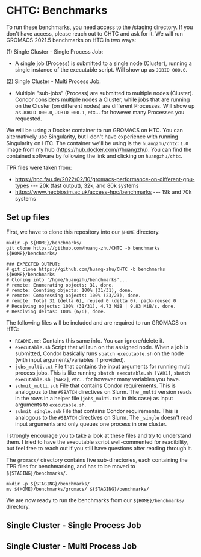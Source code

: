 # CHTC: Benchmarks

To run these benchmarks, you need access to the /staging directory. If you don't have access, please reach out to CHTC and ask for it.
We will run GROMACS 2021.5 benchmarks on HTC in two ways:

(1) Single Cluster - Single Process Job:
- A single job (Process) is submitted to a single node (Cluster), running a single instance of the executable script. Will show up as ``JOBID 000.0``.

(2) Single Cluster - Multi Process Job:
- Multiple "sub-jobs" (Process) are submitted to multiple nodes (Cluster). Condor considers multiple nodes a Cluster, while jobs that are running on the Cluster (on different nodes) are different Processes. Will show up as ``JOBID 000.0``, ``JOBID 000.1``, etc... for however many Processes you requested.

We will be using a Docker container to run GROMACS on HTC. You can alternatively use Singularity, but I don't have experience with running Singularity on HTC. The container we'll be using is the ``huangzhu/chtc:1.0`` image from my hub (https://hub.docker.com/r/huangzhu). You can find the contained software by following the link and clicking on ``huangzhu/chtc``.

TPR files were taken from:

- https://hpc.fau.de/2022/02/10/gromacs-performance-on-different-gpu-types --- 20k (fast output), 32k, and 80k systems
- https://www.hecbiosim.ac.uk/access-hpc/benchmarks --- 19k and 70k systems

## Set up files

First, we have to clone this repository into our ``$HOME`` directory.

```
mkdir -p ${HOME}/benchmarks/
git clone https://github.com/huang-zhu/CHTC -b benchmarks ${HOME}/benchmarks/

### EXPECTED OUTPUT:
# git clone https://github.com/huang-zhu/CHTC -b benchmarks ${HOME}/benchmarks
# Cloning into '/home/huangzhu/benchmarks'...
# remote: Enumerating objects: 31, done.
# remote: Counting objects: 100% (31/31), done.
# remote: Compressing objects: 100% (23/23), done.
# remote: Total 31 (delta 6), reused 0 (delta 0), pack-reused 0
# Receiving objects: 100% (31/31), 4.73 MiB | 9.83 MiB/s, done.
# Resolving deltas: 100% (6/6), done.
```

The following files will be included and are required to run GROMACS on HTC:
- ``README.md``: Contains this same info. You can ignore/delete it.
- ``executable.sh`` Script that will run on the assigned node. When a job is submitted, Condor basically runs ``sbatch executable.sh`` on the node (with input arguments/variables if provided).
- ``jobs_multi.txt`` File that contains the input arguments for running multi process jobs. This is like running ``sbatch executable.sh [VAR1]``, ``sbatch executable.sh [VAR2]``, etc... for however many variables you have.
- ``submit_multi.sub`` File that contains Condor requirements. This is analogous to the ``#SBATCH`` directives on Slurm. The ``_multi`` version reads in the rows in a helper file (``jobs_multi.txt`` in this case) as input arguments to ``executable.sh``.
- ``submit_single.sub`` File that contains Condor requirements. This is analogous to the ``#SBATCH`` directives on Slurm. The ``_single`` doesn't read input arguments and only queues one process in one cluster.

I strongly encourage you to take a look at these files and try to understand them. I tried to have the executable script well-commented for readibility, but feel free to reach out if you still have questions after reading through it.

The ``gromacs/`` directory contains five sub-directories, each containing the TPR files for benchmarking, and has to be moved to ``${STAGING}/benchmarks/``.

```
mkdir -p ${STAGING}/benchmarks/
mv ${HOME}/benchmarks/gromacs/ ${STAGING}/benchmarks/
```

We are now ready to run the benchmarks from our ``${HOME}/benchmarks/`` directory. 

## Single Cluster - Single Process Job



## Single Cluster - Multi Process Job

